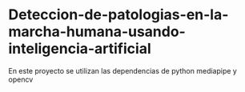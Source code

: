 # Deteccion-de-patologias-en-la-marcha-humana-usando-inteligencia-artificial
En este proyecto se utilizan las dependencias de python mediapipe y opencv
